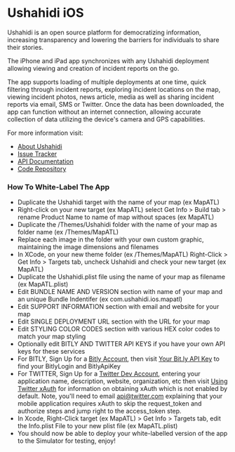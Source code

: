 # Ushahidi iOS #

Ushahidi is an open source platform for democratizing information, increasing transparency and lowering the barriers for individuals to share their stories. 

The iPhone and iPad app synchronizes with any Ushahidi deployment allowing viewing and creation of incident reports on the go. 

The app supports loading of multiple deployments at one time, quick filtering through incident reports, exploring incident locations on the map, viewing incident photos, news article, media as well as sharing incident reports via email, SMS or Twitter. Once the data has been downloaded, the app can function without an internet connection, allowing accurate collection of data utilizing the device's camera and GPS capabilities.

For more information visit:

* [About Ushahidi](http://www.ushahidi.com)
* [Issue Tracker](http://dev.ushahidi.com/projects/roadmap/Ushahidi_iPhone)
* [API Documentation](http://wiki.ushahidi.com/doku.php?id=ushahidi_api)
* [Code Repository](http://github.com/ushahidi/Ushahidi_iPhone)

### How To White-Label The App ###
* Duplicate the Ushahidi target with the name of your map (ex MapATL)
* Right-click on your new target (ex MapATL) select Get Info > Build tab > rename Product Name to name of map without spaces (ex MapATL)
* Duplicate the /Themes/Ushahidi folder with the name of your map as folder name (ex /Themes/MapATL)
* Replace each image in the folder with your own custom graphic, maintaining the image dimensions and filenames
* In XCode, on your new theme folder (ex /Themes/MapATL) Right-Click > Get Info > Targets tab, uncheck Ushahidi and check your new target (ex MapATL)
* Duplicate the Ushahidi.plist file using the name of your map as filename (ex MapATL.plist)
* Edit BUNDLE NAME AND VERSION section with name of your map and an unique Bundle Indentifer (ex com.ushahidi.ios.mapatl)
* Edit SUPPORT INFORMATION section with email and website for your map
* Edit SINGLE DEPLOYMENT URL section with the URL for your map
* Edit STYLING COLOR CODES section with various HEX color codes to match your map styling
* Optionally edit BITLY AND TWITTER API KEYS if you have your own API keys for these services
* For BITLY, Sign Up for a [Bitly Account](http://bitly.com/a/sign_up), then visit [Your Bit.ly API Key](http://bitly.com/a/your_api_key) to find your BitlyLogin and BitlyApiKey
* For TWITTER, Sign Up for a [Twitter Dev Account](https://dev.twitter.com/apps/new), entering your application name, description, website, organization, etc then visit [Using Twitter xAuth](https://dev.twitter.com/pages/xauth) for information on obtaining xAuth which is not enabled by default. Note, you'll need to email api@twitter.com explaining that your mobile application requires xAuth to skip the request_token and authorize steps and jump right to the access_token step.
* In Xcode, Right-Click target (ex MapATL) > Get Info > Targets tab, edit the Info.plist File to your new plist file (ex MapATL.plist)
* You should now be able to deploy your white-labelled version of the app to the Simulator for testing, enjoy!